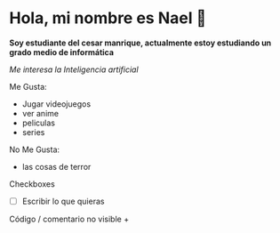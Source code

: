 # Hola, mi nombre es Nael 👋
**Soy estudiante del cesar manrique, actualmente estoy estudiando un grado medio de informática**

*Me interesa la Inteligencia artificial* 

Me Gusta:
- Jugar videojuegos
- ver anime
- peliculas 
- series
  
No Me Gusta:
- las cosas de terror


Checkboxes
- [ ] Escribir lo que quieras

<!--Hola--> Código / comentario no visible +
